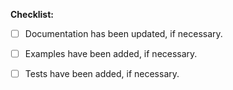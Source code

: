 <!-- Thank you for contributing to docling-ibm-models! -->

<!-- STEPS TO FOLLOW:
  1. Add a description of the changes (frequently the same as the commit description)
  2. Enter the issue number next to "Resolves #" below (if there is no tracking issue resolved, **remove that section**)
  3. Follow the steps in the checklist below, starting with the **Commit Message Formatting**.
-->

<!-- Uncomment this section with the issue number if an issue is being resolved
**Issue resolved by this Pull Request:**
Resolves #
--->

**Checklist:**

- [ ] Documentation has been updated, if necessary.
- [ ] Examples have been added, if necessary.
- [ ] Tests have been added, if necessary.

